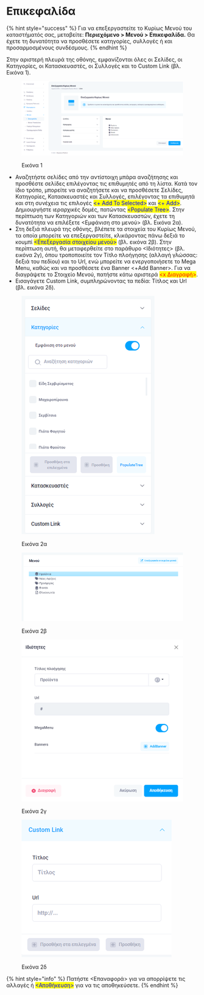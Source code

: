 # Επικεφαλίδα

{% hint style="success" %}
Για να επεξεργαστείτε το Κυρίως Μενού του καταστήματός σας, μεταβείτε: **Περιεχόμενο > Μενού > Επικεφαλίδα.** Θα έχετε τη δυνατότητα να προσθέσετε κατηγορίες, συλλογές ή και προσαρμοσμένους συνδέσμους.&#x20;
{% endhint %}

Στην αριστερή πλευρά της οθόνης, εμφανίζονται όλες οι Σελίδες, οι Κατηγορίες, οι Κατασκευαστές, οι Συλλογές και το Custom Link (βλ. Εικόνα 1).&#x20;

<figure><img src="../../.gitbook/assets/ScreenHunter 59.png" alt=""><figcaption><p>Εικόνα 1</p></figcaption></figure>

* Αναζητήστε σελίδες από την αντίστοιχη μπάρα αναζήτησης και προσθέστε σελίδες επιλέγοντας τις επιθυμητές από τη λίστα. Κατά τον ίδιο τρόπο, μπορείτε να αναζητήσετε και να προσθέσετε Σελίδες, Κατηγορίες, Κατασκευαστές και Συλλογές, επιλέγοντας τα επιθυμητά και στη συνέχεια τις επιλογές <mark style="color:blue;"><+ Add To Selected></mark> και <mark style="color:blue;"><+ Add></mark>. Δημιουργήστε ιεραρχικές δομές, πατώντας <mark style="color:blue;">\<Populate Tree></mark>. Στην περίπτωση των Κατηγοριών και των Κατασκευαστών, έχετε τη δυνατότητα να επιλέξετε <Εμφάνιση στο μενού> (βλ. Εικόνα 2α).&#x20;
* Στη δεξιά πλευρά της οθόνης, βλέπετε τα στοιχεία του Κυρίως Μενού, τα οποία μπορείτε να επεξεργαστείτε, κλικάροντας πάνω δεξιά το κουμπί <mark style="color:blue;"><Επεξεργασία στοιχείου μενού></mark> (βλ. εικόνα 2β). Στην περίπτωση αυτή, θα μεταφερθείτε στο παράθυρο <Ιδιότητες> (βλ. εικόνα 2γ), όπου τροποποιείτε τον Τίτλο πλοήγησης (αλλαγή γλώσσας: δεξιά του πεδίου) και το Url, ενώ μπορείτε να ενεργοποιήσετε το Mega Menu, καθώς και να προσθέσετε ένα Banner <+Αdd Banner>. Για να διαγράψετε το Στοιχείο Μενού, πατήστε κάτω αριστερά <mark style="color:red;">\<x Διαγραφή></mark>.&#x20;
* Εισαγάγετε Custom Link, συμπληρώνοντας τα πεδία: Τίτλος και Url (βλ. εικόνα 2δ).

<div>

<figure><img src="../../.gitbook/assets/ScreenHunter 560.png" alt=""><figcaption><p>Εικόνα 2α</p></figcaption></figure>

 

<figure><img src="../../.gitbook/assets/ScreenHunter 62.png" alt=""><figcaption><p>Εικόνα 2β</p></figcaption></figure>

 

<figure><img src="../../.gitbook/assets/ScreenHunter 562.png" alt=""><figcaption><p>Εικόνα 2γ</p></figcaption></figure>

 

<figure><img src="../../.gitbook/assets/ScreenHunter 64 (1).png" alt=""><figcaption><p>Εικόνα 2δ</p></figcaption></figure>

</div>

{% hint style="info" %}
Πατήστε <Επαναφορά> για να απορρίψετε τις αλλαγές ή <mark style="color:blue;"><Αποθήκευση></mark> για να τις αποθηκεύσετε.
{% endhint %}

